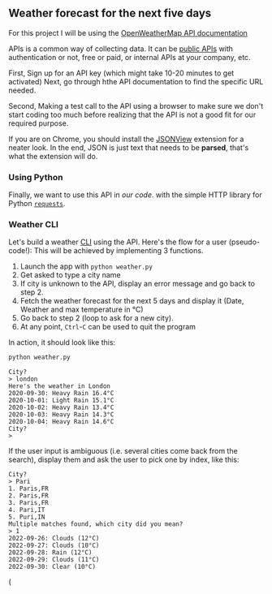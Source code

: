 ## Weather forecast for the next five days

For this project I will be using the [OpenWeatherMap API documentation](https://openweathermap.org/api)

APIs is a common way of collecting data. It can be [public APIs](https://github.com/public-apis/public-apis) with authentication or not, free or paid, or internal APIs at your company, etc.

First, Sign up for an API key (which might take 10-20 minutes to get activated)
Next, go through hthe API documentation to find the specific URL needed.

Second, Making a test call to the API using a browser to make sure we don't start coding too much before realizing that the API is not a good fit for our required purpose.

If you are on Chrome, you should install the [JSONView](https://chrome.google.com/webstore/detail/jsonview/chklaanhfefbnpoihckbnefhakgolnmc) extension for a neater look. In the end, JSON is just text that needs to be **parsed**, that's what the extension will do.





### Using Python

Finally, we want to use this API in _our code_. with the simple HTTP library for Python [`requests`](https://requests.readthedocs.io).





### Weather CLI

Let's build a weather [CLI](https://en.wikipedia.org/wiki/Command-line_interface) using the API. Here's the flow for a user (pseudo-code!):
This will be achieved by implementing 3 functions.

1. Launch the app with `python weather.py`
2. Get asked to type a city name
3. If city is unknown to the API, display an error message and go back to step 2.
4. Fetch the weather forecast for the next 5 days and display it (Date, Weather and max temperature in °C)
5. Go back to step 2 (loop to ask for a new city).
6. At any point, `Ctrl`-`C` can be used to quit the program

In action, it should look like this:

```bash
python weather.py
```

```text
City?
> london
Here's the weather in London
2020-09-30: Heavy Rain 16.4°C
2020-10-01: Light Rain 15.1°C
2020-10-02: Heavy Rain 13.4°C
2020-10-03: Heavy Rain 14.3°C
2020-10-04: Heavy Rain 14.6°C
City?
>
```

If the user input is ambiguous (i.e. several cities come back from the search), display them and ask the user to pick one by index, like this:

```text
City?
> Pari
1. Paris,FR
2. Paris,FR
3. Paris,FR
4. Pari,IT
5. Puri,IN
Multiple matches found, which city did you mean?
> 1
2022-09-26: Clouds (12°C)
2022-09-27: Clouds (10°C)
2022-09-28: Rain (12°C)
2022-09-29: Clouds (11°C)
2022-09-30: Clear (10°C)
```

(
